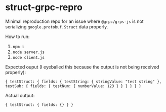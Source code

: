 # struct-grpc-repro

Minimal reproduction repo for an issue where `@grpc/grps-js` is not serializing `google.protobuf.Struct` data properly.

How to run:

1. `npm i`
2. `node server.js`
3. `node client.js`

Expected ouput (I eyeballed this because the output is not being received properly):

```
{ testStruct: { fields: { testString: { stringValue: "test string" }, testSub: { fields: { testNum: { numberValue: 123 } } } } } }
```

Actual output:

```
{ testStruct: { fields: {} } }
```
